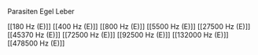 Parasiten Egel Leber

[[180 Hz (E)]]
[[400 Hz (E)]]
[[800 Hz (E)]]
[[5500 Hz (E)]]
[[27500 Hz (E)]]
[[45370 Hz (E)]]
[[72500 Hz (E)]]
[[92500 Hz (E)]]
[[132000 Hz (E)]]
[[478500 Hz (E)]]